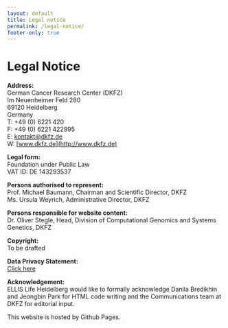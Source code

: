 ```yaml
---
layout: default
title: Legal notice
permalink: /legal-notice/
footer-only: true
---
```


**Legal Notice**
================

**Address:**  
German Cancer Research Center (DKFZ)  
Im Neuenheimer Feld 280  
69120 Heidelberg  
Germany  
T: +49 (0) 6221 420  
F: +49 (0) 6221 422995  
E: [kontakt@dkfz.de](mailto:kontakt@dkfz.de)  
W: [www.dkfz.de](http://www.dkfz.de)  

**Legal form:**  
Foundation under Public Law  
VAT ID: DE 143293537

**Persons authorised to represent:**  
Prof. Michael Baumann, Chairman and Scientific Director, DKFZ  
Ms. Ursula Weyrich, Administrative Director, DKFZ 

**Persons responsible for website content:**  
Dr. Oliver Stegle, Head, Division of Computational Genomics and Systems Genetics, DKFZ

**Copyright:**  
To be drafted

**Data Privacy Statement:**  
[Click here](https://www.dkfz.de/en/data-privacy-protection.html?m=1569945172&)

**Acknowledgement:**  
ELLIS Life Heidelberg would like to formally acknowledge Danila Bredikhin and Jeongbin Park for HTML code writing and the Communications team at DKFZ for editorial input.

This website is hosted by Github Pages.